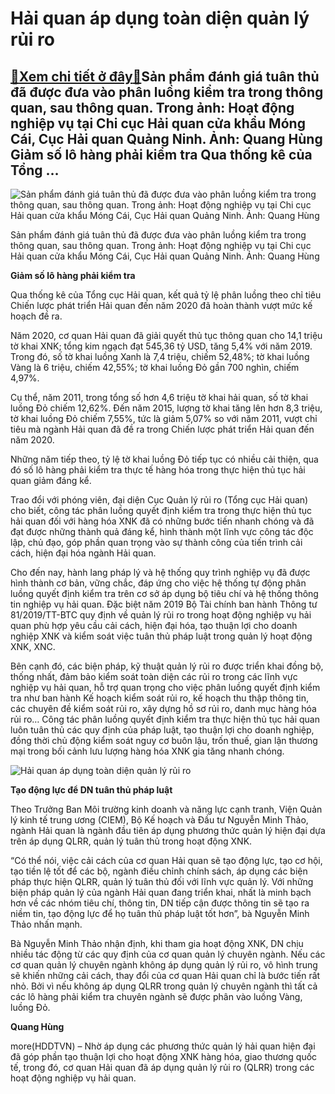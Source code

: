 Hải quan áp dụng toàn diện quản lý rủi ro
=========================================

[:gift:Xem chi tiết ở đây:gift:](https://hddtvn.com/hai-quan-ap-dung-toan-dien-quan-ly-rui-ro/)Sản phẩm đánh giá tuân thủ đã được đưa vào phân luồng kiểm tra trong thông quan, sau thông quan. Trong ảnh: Hoạt động nghiệp vụ tại Chi cục Hải quan cửa khẩu Móng Cái, Cục Hải quan Quảng Ninh. Ảnh: Quang Hùng Giảm số lô hàng phải kiểm tra Qua thống kê của Tổng …
----------------------------------------------------------------------------------------------------------------------------------------------------------------------------------------------------------------------------------------------------------------------





![Sản phẩm đánh giá tuân thủ đã được đưa vào phân luồng kiểm tra trong thông quan, sau thông quan. Trong ảnh: Hoạt động nghiệp vụ tại Chi cục Hải quan cửa khẩu Móng Cái, Cục Hải quan Quảng Ninh.	 Ảnh: Quang Hùng](https://hddtvn.com/wp-content/uploads/2021/01/52753350.jpg "Sản phẩm đánh giá tuân thủ đã được đưa vào phân luồng kiểm tra trong thông quan, sau thông quan. Trong ảnh: Hoạt động nghiệp vụ tại Chi cục Hải quan cửa khẩu Móng Cái, Cục Hải quan Quảng Ninh.	 Ảnh: Quang Hùng")


Sản phẩm đánh giá tuân thủ đã được đưa vào phân luồng kiểm tra trong thông quan, sau thông quan. Trong ảnh: Hoạt động nghiệp vụ tại Chi cục Hải quan cửa khẩu Móng Cái, Cục Hải quan Quảng Ninh. Ảnh: Quang Hùng



**Giảm số lô hàng phải kiểm tra**


Qua thống kê của Tổng cục Hải quan, kết quả tỷ lệ phân luồng theo chỉ tiêu Chiến lược phát triển Hải quan đến năm 2020 đã hoàn thành vượt mức kế hoạch đề ra.





Năm 2020, cơ quan Hải quan đã giải quyết thủ tục thông quan cho 14,1 triệu tờ khai XNK; tổng kim ngạch đạt 545,36 tỷ USD, tăng 5,4% với năm 2019. 
Trong đó, số tờ khai luồng Xanh là 7,4 triệu, chiếm 52,48%; tờ khai luồng Vàng là 6 triệu, chiếm 42,55%; tờ khai luồng Đỏ gần 700 nghìn, chiếm 4,97%.






Cụ thể, năm 2011, trong tổng số hơn 4,6 triệu tờ khai hải quan, số tờ khai luồng Đỏ chiếm 12,62%. Đến năm 2015, lượng tờ khai tăng lên hơn 8,3 triệu, tờ khai luồng Đỏ chiếm 7,55%, tức là giảm 5,07% so với năm 2011, vượt chỉ tiêu mà ngành Hải quan đã đề ra trong Chiến lược phát triển Hải quan đến năm 2020.


Những năm tiếp theo, tỷ lệ tờ khai luồng Đỏ tiếp tục có nhiều cải thiện, qua đó số lô hàng phải kiểm tra thực tế hàng hóa trong thực hiện thủ tục hải quan giảm đáng kể.


Trao đổi với phóng viên, đại diện Cục Quản lý rủi ro (Tổng cục Hải quan) cho biết, công tác phân luồng quyết định kiểm tra trong thực hiện thủ tục hải quan đối với hàng hóa XNK đã có những bước tiến nhanh chóng và đã đạt được những thành quả đáng kể, hình thành một lĩnh vực công tác độc lập, chủ đạo, góp phần quan trọng vào sự thành công của tiến trình cải cách, hiện đại hóa ngành Hải quan.


Cho đến nay, hành lang pháp lý và hệ thống quy trình nghiệp vụ đã được hình thành cơ bản, vững chắc, đáp ứng cho việc hệ thống tự động phân luồng quyết định kiểm tra trên cơ sở áp dụng bộ tiêu chí và hệ thống thông tin nghiệp vụ hải quan. Đặc biệt năm 2019 Bộ Tài chính ban hành Thông tư 81/2019/TT-BTC quy định về quản lý rủi ro trong hoạt động nghiệp vụ hải quan phù hợp yêu cầu cải cách, hiện đại hóa, tạo thuận lợi cho doanh nghiệp XNK và kiểm soát việc tuân thủ pháp luật trong quản lý hoạt động XNK, XNC.


Bên cạnh đó, các biện pháp, kỹ thuật quản lý rủi ro được triển khai đồng bộ, thống nhất, đảm bảo kiểm soát toàn diện các rủi ro trong các lĩnh vực nghiệp vụ hải quan, hỗ trợ quan trọng cho việc phân luồng quyết định kiểm tra như ban hành Kế hoạch kiểm soát rủi ro, kế hoạch thu thập thông tin, các chuyên đề kiểm soát rủi ro, xây dựng hồ sơ rủi ro, danh mục hàng hóa rủi ro… Công tác phân luồng quyết định kiểm tra thực hiện thủ tục hải quan luôn tuân thủ các quy định của pháp luật, tạo thuận lợi cho doanh nghiệp, đồng thời chủ động kiểm soát nguy cơ buôn lậu, trốn thuế, gian lận thương mại trong bối cảnh lưu lượng hàng hóa XNK gia tăng nhanh chóng.





![Hải quan áp dụng toàn diện quản lý rủi ro](https://hddtvn.com/wp-content/uploads/2021/01/75162486.jpg "Hải quan áp dụng toàn diện quản lý rủi ro")



**Tạo động lực để DN tuân thủ pháp luật**


Theo Trưởng Ban Môi trường kinh doanh và năng lực cạnh tranh, Viện Quản lý kinh tế trung ương (CIEM), Bộ Kế hoạch và Đầu tư Nguyễn Minh Thảo, ngành Hải quan là ngành đầu tiên áp dụng phương thức quản lý hiện đại dựa trên áp dụng QLRR, quản lý tuân thủ trong hoạt động XNK.


“Có thể nói, việc cải cách của cơ quan Hải quan sẽ tạo động lực, tạo cơ hội, tạo tiền lệ tốt để các bộ, ngành điều chỉnh chính sách, áp dụng các biện pháp thực hiện QLRR, quản lý tuân thủ đối với lĩnh vực quản lý. Với những biện pháp quản lý của ngành Hải quan đang triển khai, nhất là minh bạch hơn về các nhóm tiêu chí, thông tin, DN tiếp cận được thông tin sẽ tạo ra niềm tin, tạo động lực để họ tuân thủ pháp luật tốt hơn”, bà Nguyễn Minh Thảo nhấn mạnh.


Bà Nguyễn Minh Thảo nhận định, khi tham gia hoạt động XNK, DN chịu nhiều tác động từ các quy định của cơ quan quản lý chuyên ngành. Nếu các cơ quan quản lý chuyên ngành không áp dụng quản lý rủi ro, vô hình trung sẽ khiến những cải cách, thay đổi của cơ quan Hải quan chỉ là bước tiến rất nhỏ. Bởi vì nếu không áp dụng QLRR trong quản lý chuyên ngành thì tất cả các lô hàng phải kiểm tra chuyên ngành sẽ được phân vào luồng Vàng, luồng Đỏ.




**Quang Hùng**



more(HDDTVN) – Nhờ áp dụng các phương thức quản lý hải quan hiện đại đã góp phần tạo thuận lợi cho hoạt động XNK hàng hóa, giao thương quốc tế, trong đó, cơ quan Hải quan đã áp dụng quản lý rủi ro (QLRR) trong các hoạt động nghiệp vụ hải quan.


